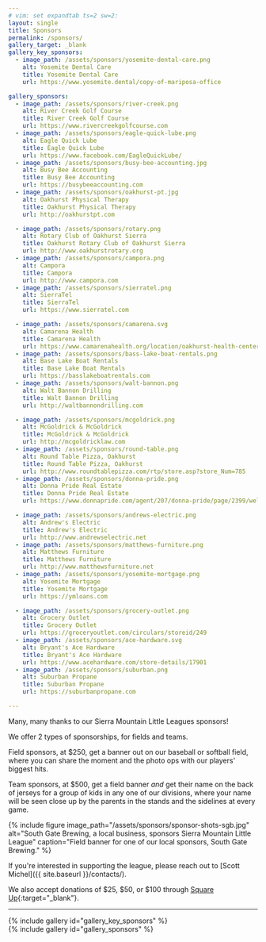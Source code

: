 ```yaml
---
# vim: set expandtab ts=2 sw=2:
layout: single
title: Sponsors
permalink: /sponsors/
gallery_target: _blank
gallery_key_sponsors:
  - image_path: /assets/sponsors/yosemite-dental-care.png
    alt: Yosemite Dental Care
    title: Yosemite Dental Care
    url: https://www.yosemite.dental/copy-of-mariposa-office

gallery_sponsors:
  - image_path: /assets/sponsors/river-creek.png
    alt: River Creek Golf Course
    title: River Creek Golf Course
    url: https://www.rivercreekgolfcourse.com
  - image_path: /assets/sponsors/eagle-quick-lube.png
    alt: Eagle Quick Lube
    title: Eagle Quick Lube
    url: https://www.facebook.com/EagleQuickLube/
  - image_path: /assets/sponsors/busy-bee-accounting.jpg
    alt: Busy Bee Accounting
    title: Busy Bee Accounting
    url: https://busybeeaccounting.com
  - image_path: /assets/sponsors/oakhurst-pt.jpg
    alt: Oakhurst Physical Therapy
    title: Oakhurst Physical Therapy
    url: http://oakhurstpt.com

  - image_path: /assets/sponsors/rotary.png
    alt: Rotary Club of Oakhurst Sierra
    title: Oakhurst Rotary Club of Oakhurst Sierra
    url: http://www.oakhurstrotary.org
  - image_path: /assets/sponsors/campora.png
    alt: Campora
    title: Campora
    url: http://www.campora.com
  - image_path: /assets/sponsors/sierratel.png
    alt: SierraTel
    title: SierraTel
    url: https://www.sierratel.com

  - image_path: /assets/sponsors/camarena.svg
    alt: Camarena Health
    title: Camarena Health
    url: https://www.camarenahealth.org/location/oakhurst-health-center/
  - image_path: /assets/sponsors/bass-lake-boat-rentals.png
    alt: Base Lake Boat Rentals
    title: Base Lake Boat Rentals
    url: https://basslakeboatrentals.com
  - image_path: /assets/sponsors/walt-bannon.png
    alt: Walt Bannon Drilling
    title: Walt Bannon Drilling
    url: http://waltbannondrilling.com

  - image_path: /assets/sponsors/mcgoldrick.png
    alt: McGoldrick & McGoldrick
    title: McGoldrick & McGoldrick
    url: http://mcgoldricklaw.com
  - image_path: /assets/sponsors/round-table.png
    alt: Round Table Pizza, Oakhurst
    title: Round Table Pizza, Oakhurst
    url: http://www.roundtablepizza.com/rtp/store.asp?store_Num=785
  - image_path: /assets/sponsors/donna-pride.png
    alt: Donna Pride Real Estate
    title: Donna Pride Real Estate
    url: https://www.donnapride.com/agent/207/donna-pride/page/2399/welcome

  - image_path: /assets/sponsors/andrews-electric.png
    alt: Andrew's Electric
    title: Andrew's Electric
    url: http://www.andrewselectric.net
  - image_path: /assets/sponsors/matthews-furniture.png
    alt: Matthews Furniture
    title: Matthews Furniture
    url: http://www.matthewsfurniture.net
  - image_path: /assets/sponsors/yosemite-mortgage.png
    alt: Yosemite Mortgage
    title: Yosemite Mortgage
    url: https://ymloans.com

  - image_path: /assets/sponsors/grocery-outlet.png
    alt: Grocery Outlet
    title: Grocery Outlet
    url: https://groceryoutlet.com/circulars/storeid/249
  - image_path: /assets/sponsors/ace-hardware.svg
    alt: Bryant's Ace Hardware
    title: Bryant's Ace Hardware
    url: https://www.acehardware.com/store-details/17901
  - image_path: /assets/sponsors/suburban.png
    alt: Suburban Propane
    title: Suburban Propane
    url: https://suburbanpropane.com

---
```


Many, many thanks to our Sierra Mountain Little Leagues sponsors!

We offer 2 types of sponsorships, for fields and teams.

Field sponsors, at $250, get a banner out on our baseball or softball field, where
you can share the moment and the photo ops with our players' biggest hits.

Team sponsors, at $500, get a field banner *and* get their name on the back of jerseys
for a group of kids in any one of our divisions, where your name will be seen
close up by the parents in the stands and the sidelines at every game.

{% include figure image_path="/assets/sponsors/sponsor-shots-sgb.jpg"
   alt="South Gate Brewing, a local business, sponsors Sierra Mountain Little League"
   caption="Field banner for one of our local sponsors, South Gate Brewing."
%}

If you're interested in supporting the league, please reach out to
[Scott Michel]({{ site.baseurl }}/contacts/).

We also accept donations of $25, $50, or $100 through [Square
Up](https://squareup.com/store/sierra-mountain-little-league){:target="_blank"}.

----

<div class="gallery full">
{% include gallery id="gallery_key_sponsors" %}
</div>

<div class="gallery full">
{% include gallery id="gallery_sponsors" %}
</div>
